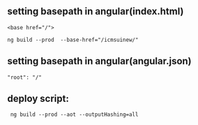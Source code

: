 setting basepath in angular(index.html)
-------------------------------------
```
<base href="/">

ng build --prod  --base-href="/icmsuinew/"

```
setting basepath in angular(angular.json)
-------------------------------------
```
"root": "/"
```
deploy script:
----------------------------
```
 ng build --prod --aot --outputHashing=all

```
